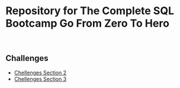 # **Repository for The Complete SQL Bootcamp Go From Zero To Hero**

<br/>

## **Challenges**

- [Chellenges Section 2](./documentation_challenges/challenges_section_2.md) 
- [Chellenges Section 3](./documentation_challenges/challenges_section_3.md) 